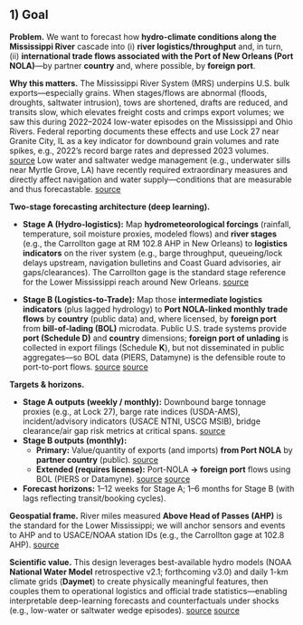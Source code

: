 ## 1) Goal

**Problem.** We want to forecast how **hydro-climate conditions along the Mississippi River** cascade into (i) **river logistics/throughput** and, in turn, (ii) **international trade flows associated with the Port of New Orleans (Port NOLA)**—by partner **country** and, where possible, by **foreign port**.

**Why this matters.** The Mississippi River System (MRS) underpins U.S. bulk exports—especially grains. When stages/flows are abnormal (floods, droughts, saltwater intrusion), tows are shortened, drafts are reduced, and transits slow, which elevates freight costs and crimps export volumes; we saw this during 2022–2024 low-water episodes on the Mississippi and Ohio Rivers. Federal reporting documents these effects and use Lock 27 near Granite City, IL as a key indicator for downbound grain volumes and rate spikes, e.g., 2022’s record barge rates and depressed 2023 volumes. [source](https://www.ams.usda.gov/services/transportation-analysis/gtr) Low water and saltwater wedge management (e.g., underwater sills near Myrtle Grove, LA) have recently required extraordinary measures and directly affect navigation and water supply—conditions that are measurable and thus forecastable. [source](https://www.mvn.usace.army.mil/Missions/Engineering/Saltwater-Wedge/)

**Two-stage forecasting architecture (deep learning).**

- **Stage A (Hydro-logistics):** Map **hydrometeorological forcings** (rainfall, temperature, soil moisture proxies, modeled flows) and **river stages** (e.g., the Carrollton gage at RM 102.8 AHP in New Orleans) to **logistics indicators** on the river system (e.g., barge throughput, queueing/lock delays upstream, navigation bulletins and Coast Guard advisories, air gaps/clearances). The Carrollton gage is the standard stage reference for the Lower Mississippi reach around New Orleans. [source](https://water.weather.gov/ahps2/hydrograph.php?wfo=lix&gage=norl1)

- **Stage B (Logistics-to-Trade):** Map those **intermediate logistics indicators** (plus lagged hydrology) to **Port NOLA-linked monthly trade flows** by **country** (public data) and, where licensed, by **foreign port** from **bill-of-lading (BOL)** microdata. Public U.S. trade systems provide **port (Schedule D)** and **country** dimensions; **foreign port of unlading** is collected in export filings (Schedule **K**), but not disseminated in public aggregates—so BOL data (PIERS, Datamyne) is the defensible route to port-to-port flows. [source](https://usatrade.census.gov/) [source](https://www.census.gov/foreign-trade/reference/codes/index.html)

**Targets & horizons.**

- **Stage A outputs (weekly / monthly):** Downbound barge tonnage proxies (e.g., at Lock 27), barge rate indices (USDA-AMS), incident/advisory indicators (USACE NTNI, USCG MSIB), bridge clearance/air gap risk metrics at critical spans. [source](https://www.ams.usda.gov/services/transportation-analysis/gtr)
- **Stage B outputs (monthly):**  
  - **Primary:** Value/quantity of exports (and imports) **from Port NOLA** by **partner country** (public). [source](https://usatrade.census.gov/)  
  - **Extended (requires license):** Port-NOLA **→ foreign port** flows using BOL (PIERS or Datamyne). [source](https://www.spglobal.com/marketintelligence/en/solutions/piers) [source](https://www.datamyne.com/)
- **Forecast horizons:** 1–12 weeks for Stage A; 1–6 months for Stage B (with lags reflecting transit/booking cycles).

**Geospatial frame.** River miles measured **Above Head of Passes (AHP)** is the standard for the Lower Mississippi; we will anchor sensors and events to AHP and to USACE/NOAA station IDs (e.g., the Carrollton gage at 102.8 AHP). [source](https://rivergages.mvr.usace.army.mil/WaterControl/shefgraph-miss.cfm?sid=NORL1&detailed=true)

**Scientific value.** This design leverages best-available hydro models (NOAA **National Water Model** retrospective v2.1; forthcoming v3.0) and daily 1-km climate grids (**Daymet**) to create physically meaningful features, then couples them to operational logistics and official trade statistics—enabling interpretable deep-learning forecasts and counterfactuals under shocks (e.g., low-water or saltwater wedge episodes). [source](https://registry.opendata.aws/nwm-archive/) [source](https://daymet.ornl.gov/)
